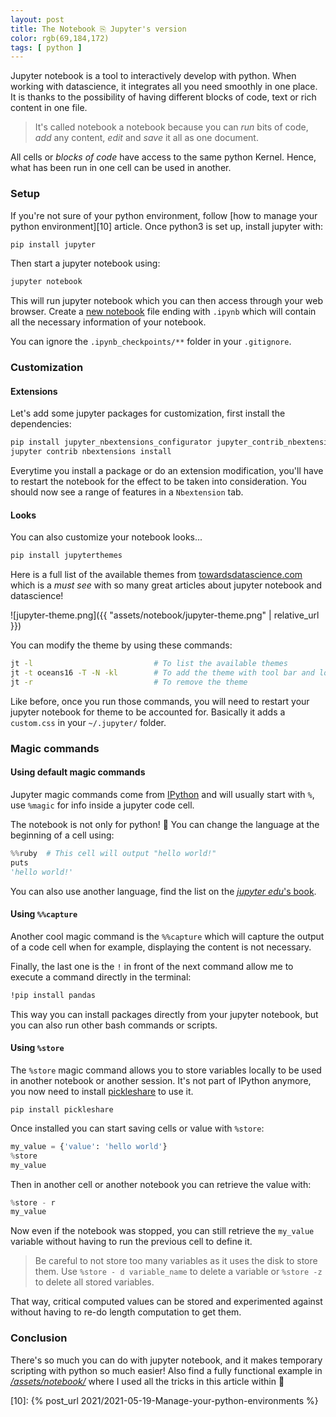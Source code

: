 ```yaml
---
layout: post
title: The Notebook ⎘ Jupyter's version
color: rgb(69,184,172)
tags: [ python ]
---
```


Jupyter notebook is a tool to interactively develop with python.
When working with datascience, it integrates all you need smoothly in one place.
It is thanks to the possibility of having different blocks of code, text or rich content in one file.

> It's called notebook a notebook because you can _run_ bits of code, _add_ any content,  _edit_ and _save_ it all as
> one document.

All cells or _blocks of code_ have access to the same python Kernel. Hence, what has been run in one cell can be used in
another.

### Setup

If you're not sure of your python environment, follow [how to manage your python environment][10]
article. Once python3 is set up, install jupyter with:

```bash
pip install jupyter
```

Then start a jupyter notebook using:

```bash
jupyter notebook
```

This will run jupyter notebook which you can then access through your web browser. Create
a [new notebook][2] file ending with `.ipynb` which will contain
all the necessary information of your notebook.

You can ignore the `.ipynb_checkpoints/**` folder in your `.gitignore`.

### Customization

#### Extensions

Let's add some jupyter packages for customization, first install the dependencies:

```bash
pip install jupyter_nbextensions_configurator jupyter_contrib_nbextensions
jupyter contrib nbextensions install
```

Everytime you install a package or do an extension modification, you'll have to restart the notebook for the effect to
be taken into consideration. You should now see a range of features in a `Nbextension` tab.

#### Looks

You can also customize your notebook looks...

```bash
pip install jupyterthemes
```

Here is a full list of the available themes
from [towardsdatascience.com][3]
which is a _must see_ with so many great articles about jupyter notebook and datascience!

![jupyter-theme.png]({{ "assets/notebook/jupyter-theme.png" | relative_url }})

You can modify the theme by using these commands:

```bash
jt -l                           # To list the available themes
jt -t oceans16 -T -N -kl        # To add the theme with tool bar and logo
jt -r                           # To remove the theme
```

Like before, once you run those commands, you will need to restart your jupyter notebook for theme to be accounted for.
Basically it adds a `custom.css` in your `~/.jupyter/` folder.

### Magic commands

#### Using default magic commands

Jupyter magic commands come from [IPython][4] and will
usually start with `%`, use `%magic` for info inside a jupyter code cell.

The notebook is not only for python! 🤯 You can change the language at the beginning of a cell using:

```python
%%ruby  # This cell will output "hello world!"
puts
'hello world!'
```

You can also use another language, find the list on the [_jupyter edu_'s book][6].

#### Using `%%capture`

Another cool magic command is the `%%capture` which will capture the output of a code cell when for example,
displaying the content is not necessary.

Finally, the last one is the `!` in front of the next command allow me to execute a command directly in the terminal:

```bash
!pip install pandas
```

This way you can install packages directly from your jupyter notebook, but you can also run other bash commands or
scripts.

#### Using `%store`

The `%store` magic command allows you to store variables locally to be used in another notebook or
another session.
It's not part of IPython anymore, you now need to install [pickleshare][5] to use it.

```shell
pip install pickleshare
```

Once installed you can start saving cells or value with `%store`:

```python
my_value = {'value': 'hello world'}
%store
my_value
```

Then in another cell or another notebook you can retrieve the value with:

```python
%store - r
my_value
```

Now even if the notebook was stopped, you can still retrieve the `my_value` variable without having to run the previous
cell to define it.

> Be careful to not store too many variables as it uses the disk to store them.
> Use `%store - d variable_name` to delete a variable or `%store -z` to delete all stored variables.

That way, critical computed values can be stored and experimented against without having to re-do length computation to
get them.

### Conclusion

There's so much you can do with jupyter notebook, and it makes temporary scripting with python so much easier!
Also find a fully functional example in [_/assets/notebook/_][1] where I used all the tricks in this article within 🎉

[1]: https://github.com/sylhare/sylhare.github.io/blob/master/assets/notebook/Jupyter%20Notebook%20Example.ipynb
[2]: https://www.dataquest.io/blog/jupyter-notebook-tutorial
[3]: https://towardsdatascience.com/7-essential-tips-for-writing-with-jupyter-notebook-60972a1a8901
[4]: https://ipython.readthedocs.io/en/stable/interactive/magics.html
[5]: https://pypi.org/project/pickleshare/
[6]: https://jupyter4edu.github.io/jupyter-edu-book/jupyter.html#:~:text=The%20Jupyter%20system%20supports%20over,%2C%20Scala%2C%20and%20many%20more
[10]: {% post_url 2021/2021-05-19-Manage-your-python-environments %}